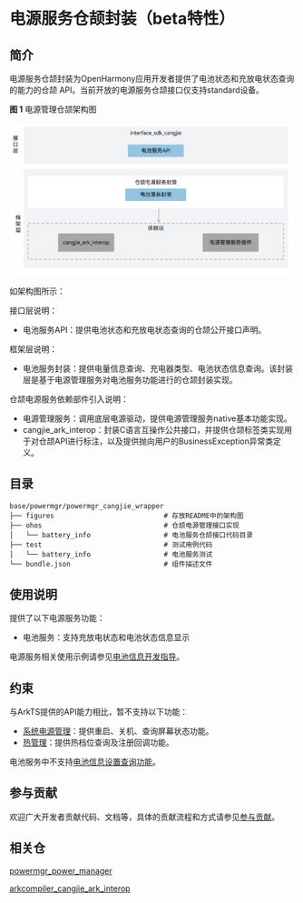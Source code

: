 # 电源服务仓颉封装（beta特性）

## 简介

电源服务仓颉封装为OpenHarmony应用开发者提供了电池状态和充放电状态查询的能力的仓颉 API。当前开放的电源服务仓颉接口仅支持standard设备。

**图 1**  电源管理仓颉架构图

![](figures/powermgr_cangjie_wrapper_architecture.png)

如架构图所示：

接口层说明：

- 电池服务API：提供电池状态和充放电状态查询的仓颉公开接口声明。

框架层说明：

- 电池服务封装：提供电量信息查询、充电器类型、电池状态信息查询。该封装层是基于电源管理服务对电池服务功能进行的仓颉封装实现。

仓颉电源服务依赖部件引入说明：

- 电源管理服务：调用底层电源驱动，提供电源管理服务native基本功能实现。
- cangjie_ark_interop：封装C语言互操作公共接口，并提供仓颉标签类实现用于对仓颉API进行标注，以及提供抛向用户的BusinessException异常类定义。

## 目录

```
base/powermgr/powermgr_cangjie_wrapper
├── figures                           # 存放README中的架构图
├── ohos                              # 仓颉电源管理接口实现
│   └── battery_info                  # 电池服务仓颉接口代码目录
├── test                              # 测试用例代码
│   └── battery_info                  # 电池服务测试
└── bundle.json                       # 组件描述文件
```

## 使用说明

提供了以下电源服务功能：
- 电池服务：支持充放电状态和电池状态信息显示

电源服务相关使用示例请参见[电池信息开发指导](https://gitcode.com/openharmony-sig/arkcompiler_cangjie_ark_interop/blob/master/doc/Dev_Guide/source_zh_cn/basic-services/cj-battery-info-development-guide.md)。

## 约束

与ArkTS提供的API能力相比，暂不支持以下功能：

- [系统电源管理](https://gitcode.com/openharmony/docs/blob/master/zh-cn/application-dev/reference/apis-basic-services-kit/js-apis-power.md)：提供重启、关机、查询屏幕状态功能。
- [热管理](https://gitcode.com/openharmony/docs/blob/master/zh-cn/application-dev/reference/apis-basic-services-kit/js-apis-thermal.md)：提供热档位查询及注册回调功能。

电池服务中不支持[电池信息设置查询功能](https://gitcode.com/openharmony/docs/blob/master/zh-cn/application-dev/reference/apis-basic-services-kit/js-apis-battery-info-sys.md)。

## 参与贡献

欢迎广大开发者贡献代码、文档等，具体的贡献流程和方式请参见[参与贡献](https://gitcode.com/openharmony/docs/blob/master/zh-cn/contribute/%E5%8F%82%E4%B8%8E%E8%B4%A1%E7%8C%AE.md)。

## 相关仓

[powermgr_power_manager](https://gitcode.com/openharmony/powermgr_power_manager/blob/master/README_zh.md)

[arkcompiler_cangjie_ark_interop](https://gitcode.com/openharmony-sig/arkcompiler_cangjie_ark_interop/blob/master/README_zh.md)